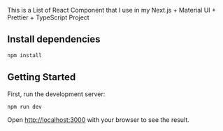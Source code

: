 This is a List of React Component that I use in my Next.js + Material UI + Prettier + TypeScript Project

## Install dependencies

```bash
npm install
```

## Getting Started

First, run the development server:

```bash
npm run dev
```

Open [http://localhost:3000](http://localhost:3000) with your browser to see the result.
